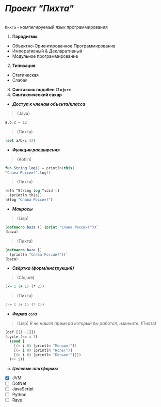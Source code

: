 *<h1>Проект "Пихта"</h1>*<br>
`Пихта` - компилируемый язык программирования
1. **Парадигмы**
- Объектно-Ориентированное Программирование
- Императивный & Декларативный
- Модульное программирование
2. **Типизация**
- Статическая
- Слабая
3. **Синтаксис подобен `Clojure`**
4. **Синтаксический сахар**
- ***Доступ к членам объекта/класса***

> (Java) 
```java
a.b.c = 12
```
> (Пихта)
```lisp
(set a/b/c 12)
``` 

- ***Функции расширения***

> (Kotlin)
```kotlin
fun String.log() = println(this)
"Слава России!".log()
```
> (Пихта)
```lisp
(efn ^String log ^void []
  (println this))
(#log "Слава России!")
```

- ***Макросы***

> (Lisp)
```lisp
(defmacro baza () (print "Слава России!"))`
(baza)
```
> (Пихта)
```lisp
(defmacro baza []
  (println "Слава России!"))`
(baza)
```

- ***Свёртка (*форм*/*инструкций*)***

> (Clojure)
```clojure
(-> 1 (+ 1) (* 2))
```
> (Пихта)
```lisp
(-> 1 (+ 1) (* 2))
```

- ***Форма `cond`***
> (Lisp)
> *Я не нашёл примера который бы работал, извините.*
> (Пихта)
```lisp
(def [[i -1]])
(cycle (<= i 1)
  (cond [
    [(< i 0) (println "Меньше!")]
    [(= i 0) (println "Ноль!")]
    [(> i 0) (println "Больше!")]])
  (++ i))
```
5. ***Целевые платформы***
- [x] JVM
- [ ] DotNet
- [ ] JavaScript
- [ ] Python
- [ ] Rave
